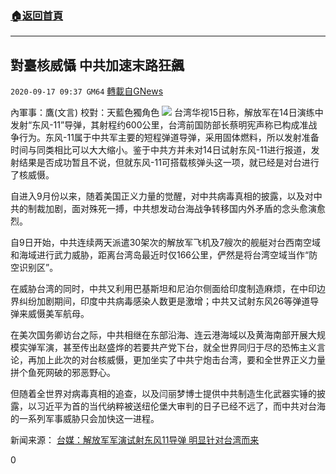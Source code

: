 ###  [:house:返回首頁](https://github.com/ourhimalayas/txt)
---

## 對臺核威懾 中共加速末路狂飆
`2020-09-17 09:37 GM64` [轉載自GNews](https://gnews.org/zh-hant/363644/)

內軍事：鷹(文言) 校對：天藍色獨角色
![](https://s3.amazonaws.com/gnews-media-offload/wp-content/uploads/2020/09/17092941/screenshot_2020-09-17-20-53-55-877_discord.png)
台湾华视15日称，解放军在14日演练中发射“东风-11”导弹，其射程约600公里，台湾前国防部长蔡明宪声称已构成准战争行为。东风-11属于中共军主要的短程弹道导弹，采用固体燃料，所以发射准备时间与同类相比可以大大缩小。鉴于中共方并未对14日试射东风-11进行报道，发射结果是否成功暂且不说，但就东风-11可搭载核弹头这一项，就已经是对台进行了核威慑。

自进入9月份以来，随着美国正义力量的觉醒，对中共病毒真相的披露，以及对中共的制裁加剧，面对殊死一搏，中共想发动台海战争转移国内外矛盾的念头愈演愈烈。

自9日开始，中共连续两天派遣30架次的解放军飞机及7艘次的舰艇对台西南空域和海域进行武力威胁，距离台湾岛最近时仅166公里，俨然是将台湾空域当作“防空识别区”。

在威胁台湾的同时，中共又利用巴基斯坦和尼泊尔侧面给印度制造麻烦，在中印边界纠纷加剧期间，印度中共病毒感染人数更是激增；中共又试射东风26等弹道导弹来威慑美军航母。

在美次国务卿访台之际，中共相继在东部沿海、连云港海域以及黄海南部开展大规模实弹军演，甚至传出赵盛烨的若要共产党下台，就全世界同归于尽的恐怖主义言论，再加上此次的对台核威慑，更加坐实了中共宁炮击台湾，要和全世界正义力量拼个鱼死网破的邪恶野心。

但随着全世界对病毒真相的追查，以及闫丽梦博士提供中共制造生化武器实锤的披露，以习近平为首的当代纳粹被送纽伦堡大审判的日子已经不远了，而中共对台海的一系列军事威胁只会加快这一进程。

新闻来源：
[台媒：解放军军演试射东风11导弹 明显针对台湾而来](https://mil.news.sina.com.cn/2020-09-17/doc-iivhuipp4782386.shtml)

0
